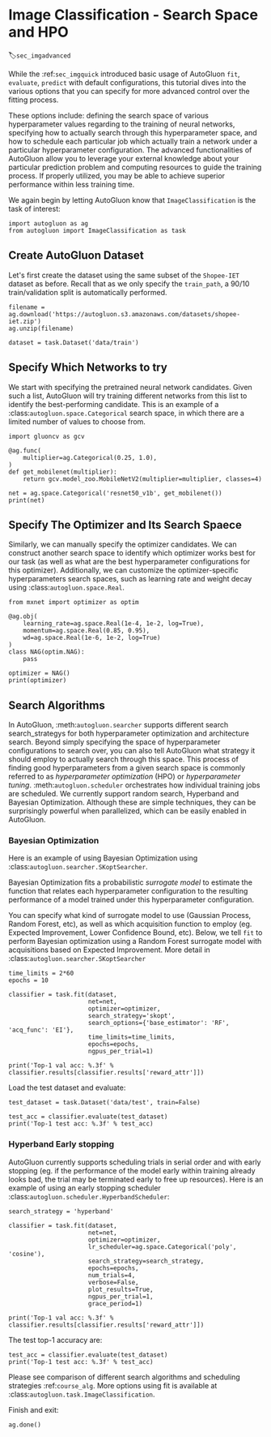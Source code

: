 # Image Classification - Search Space and HPO
:label:`sec_imgadvanced`

While the :ref:`sec_imgquick` introduced basic usage of AutoGluon `fit`, `evaluate`, `predict` with default configurations, this tutorial dives into the various options that you can specify for more advanced control over the fitting process.

These options include: defining the search space of various hyperparameter values regarding to the training of neural networks, specifying how to actually search through this hyperparameter space, and how to schedule each particular job which actually train a network under a particular hyperparameter configuration.
The advanced functionalities of AutoGluon allow you to leverage your external knowledge about your particular prediction problem and computing resources to guide the training process. If properly utilized, you may be able to achieve superior performance within less training time.


We again begin by letting AutoGluon know that `ImageClassification` is the task of interest: 

```{.python .input}
import autogluon as ag
from autogluon import ImageClassification as task
```

## Create AutoGluon Dataset

Let's first create the dataset using the same subset of the `Shopee-IET` dataset as before.
Recall that as we only specify the `train_path`, a 90/10 train/validation split is automatically performed.

```{.python .input}
filename = ag.download('https://autogluon.s3.amazonaws.com/datasets/shopee-iet.zip')
ag.unzip(filename)
```

```{.python .input}
dataset = task.Dataset('data/train')
```

## Specify Which Networks to try

We start with specifying the pretrained neural network candidates.
Given such a list, AutoGluon will try training different networks from this list to identify the best-performing candidate.
This is an example of a :class:`autogluon.space.Categorical` search space, in which there are a limited number of values to choose from.

```{.python .input}
import gluoncv as gcv

@ag.func(
    multiplier=ag.Categorical(0.25, 1.0),
)
def get_mobilenet(multiplier):
    return gcv.model_zoo.MobileNetV2(multiplier=multiplier, classes=4)

net = ag.space.Categorical('resnet50_v1b', get_mobilenet())
print(net)
```

## Specify The Optimizer and Its Search Spaece

Similarly, we can manually specify the optimizer candidates.
We can construct another search space to identify which optimizer works best for our task (as well as what are the best hyperparameter configurations for this optimizer).
Additionally, we can customize the optimizer-specific hyperparameters search spaces, such as learning rate and weight decay using :class:`autogluon.space.Real`.


```{.python .input}
from mxnet import optimizer as optim

@ag.obj(
    learning_rate=ag.space.Real(1e-4, 1e-2, log=True),
    momentum=ag.space.Real(0.85, 0.95),
    wd=ag.space.Real(1e-6, 1e-2, log=True)
)
class NAG(optim.NAG):
    pass

optimizer = NAG()
print(optimizer)
```

## Search Algorithms

In AutoGluon, :meth:`autogluon.searcher` supports different search search_strategys for both hyperparameter optimization and architecture search.
Beyond simply specifying the space of hyperparameter configurations to search over, you can also tell AutoGluon what strategy it should employ to actually search through this space. 
This process of finding good hyperparameters from a given search space is commonly referred to as *hyperparameter optimization* (HPO) or *hyperparameter tuning*. 
:meth:`autogluon.scheduler` orchestrates how individual training jobs are scheduled.
We currently support random search, Hyperband and Bayesian Optimization. Although these are simple techniques, they can be surprisingly powerful when parallelized, which can be easily enabled in AutoGluon.

### Bayesian Optimization

Here is an example of using Bayesian Optimization using :class:`autogluon.searcher.SKoptSearcher`.

Bayesian Optimization fits a probabilistic *surrogate model* to estimate the function that relates each hyperparameter configuration to the resulting performance of a model trained under this hyperparameter configuration.

You can specify what kind of surrogate model to use (Gaussian Process, Random Forest, etc), as well as which acquisition function to employ (eg. Expected Improvement, Lower Confidence Bound, etc).  Below, we tell `fit` to perform Bayesian optimization using a Random Forest surrogate model with acquisitions based on Expected Improvement.
More detail in :class:`autogluon.searcher.SKoptSearcher`

```{.python .input}
time_limits = 2*60
epochs = 10

classifier = task.fit(dataset,
                      net=net,
                      optimizer=optimizer,
                      search_strategy='skopt', 
                      search_options={'base_estimator': 'RF', 'acq_func': 'EI'},
                      time_limits=time_limits,
                      epochs=epochs,
                      ngpus_per_trial=1)

print('Top-1 val acc: %.3f' % classifier.results[classifier.results['reward_attr']])
```

Load the test dataset and evaluate:

```{.python .input}
test_dataset = task.Dataset('data/test', train=False)

test_acc = classifier.evaluate(test_dataset)
print('Top-1 test acc: %.3f' % test_acc)
```

### Hyperband Early stopping

AutoGluon currently supports scheduling trials in serial order and with early stopping
(eg. if the performance of the model early within training already looks bad, the trial may be terminated early to free up resources).
Here is an example of using an early stopping scheduler :class:`autogluon.scheduler.HyperbandScheduler`:

```{.python .input}
search_strategy = 'hyperband'

classifier = task.fit(dataset,
                      net=net,
                      optimizer=optimizer,
                      lr_scheduler=ag.space.Categorical('poly', 'cosine'),
                      search_strategy=search_strategy,
                      epochs=epochs,
                      num_trials=4,
                      verbose=False,
                      plot_results=True,
                      ngpus_per_trial=1,
                      grace_period=1)

print('Top-1 val acc: %.3f' % classifier.results[classifier.results['reward_attr']])
```

The test top-1 accuracy are:

```{.python .input}
test_acc = classifier.evaluate(test_dataset)
print('Top-1 test acc: %.3f' % test_acc)
```

Please see comparison of different search algorithms and scheduling strategies :ref:`course_alg`.
More options using fit is available at :class:`autogluon.task.ImageClassification`.

Finish and exit:
```{.python .input}
ag.done()
```
